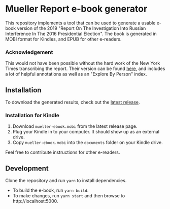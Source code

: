 # Mueller Report e-book generator

This repository implements a tool that can be used to generate a usable e-book version of the 2019 "Report On The Investigation Into Russian Interference In The 2016 Presidential Election".  The book is generated in MOBI format for Kindles, and EPUB for other e-readers.

### Acknowledgement

This would not have been possible without the hard work of the New York Times transcribing the report.  Their version can be found [here](https://www.nytimes.com/interactive/2019/04/18/us/politics/mueller-report-document.html), and includes a lot of helpful annotations as well as an "Explore By Person" index.

## Installation

To download the generated results, check out the [latest release](https://github.com/jonscheiding/mueller-report-ebook-generator/releases/latest).

### Installation for Kindle

1. Download `mueller-ebook.mobi` from the latest release page.
2. Plug your Kindle in to your computer.  It should show up as an external drive.
3. Copy `mueller-ebook.mobi` into the `documents` folder on your Kindle drive.

Feel free to contribute instructions for other e-readers.

## Development

Clone the repository and run `yarn` to install dependencies.

- To build the e-book, run `yarn build`.
- To make changes, run `yarn start` and then browse to http://localhost:5000.

